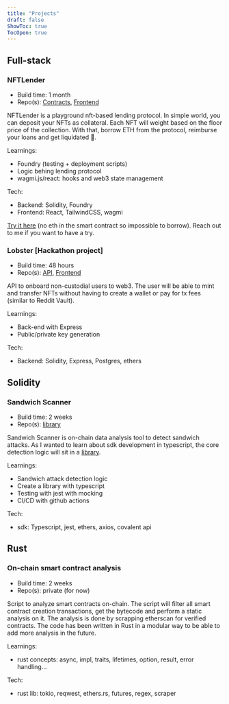 ```yaml
---
title: "Projects"
draft: false
ShowToc: true
TocOpen: true
---
```


## Full-stack
### NFTLender
* Build time: 1 month 
* Repo(s): [Contracts](https://github.com/0xnogo/nft-lender-contract), [Frontend](https://github.com/0xnogo/nft-lender-frontend)

NFTLender is a playground nft-based lending protocol. In simple world, you can deposit your NFTs as collateral. Each NFT will weight based on the floor price of the collection. With that, borrow ETH from the protocol, reimburse your loans and get liquidated 🤑.

Learnings:
* Foundry (testing + deployment scripts)
* Logic behing lending protocol
* wagmi.js/react: hooks and web3 state management

Tech:
* Backend: Solidity, Foundry
* Frontend: React, TailwindCSS, wagmi

[Try it here](https://nftlender.vercel.app/) (no eth in the smart contract so impossible to borrow). Reach out to me if you want to have a try.

### Lobster [Hackathon project]
* Build time: 48 hours 
* Repo(s): [API](https://github.com/omnifient/lobster-api), [Frontend](https://github.com/thekidnamedkd/hapi-meal-fe)

API to onboard non-custodial users to web3. The user will be able to mint and transfer NFTs without having to create a wallet or pay for tx fees (similar to Reddit Vault).

Learnings:
* Back-end with Express
* Public/private key generation

Tech:
* Backend: Solidity, Express, Postgres, ethers

## Solidity
### Sandwich Scanner
* Build time: 2 weeks
* Repo(s): [library](https://github.com/0xnogo/sandwich-scanner)

Sandwich Scanner is on-chain data analysis tool to detect sandwich attacks. 
As I wanted to learn about sdk development in typescript, the core detection logic will sit in a [library](https://github.com/0xnogo/sandwich-scanner).

Learnings:
* Sandwich attack detection logic
* Create a library with typescript
* Testing with jest with mocking
* CI/CD with github actions

Tech:
* sdk: Typescript, jest, ethers, axios, covalent api

## Rust
### On-chain smart contract analysis
* Build time: 2 weeks
* Repo(s): private (for now)

Script to analyze smart contracts on-chain. The script will filter all smart contract creation transactions, get the bytecode and perform a static analysis on it. The analysis is done by scrapping etherscan for verified contracts. The code has been written in Rust in a modular way to be able to add more analysis in the future.

Learnings:
* rust concepts: async, impl, traits, lifetimes, option, result, error handling...

Tech:
* rust lib: tokio, reqwest, ethers.rs, futures, regex, scraper


